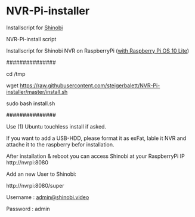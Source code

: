 # NVR-Pi-installer
Installscript for [Shinobi](https://shinobi.video/)

NVR-Pi-install script

Installscript for Shinobi NVR on RaspberryPi ([with Raspberry Pi OS 10 Lite](https://www.raspberrypi.org/software/operating-systems/))

###############

cd /tmp

wget https://raw.githubusercontent.com/steigerbalett/NVR-Pi-installer/master/install.sh

sudo bash install.sh

###############

Use (1) Ubuntu touchless install if asked.


If you want to add a USB-HDD, please format it as exFat, lable it NVR and attache it to the raspberry befor installation.



After installation & reboot you can access Shinobi at your RaspberryPi IP http://nvrpi:8080

Add an new User to Shinobi:

http://nvrpi:8080/super

Username : admin@shinobi.video

Password : admin
